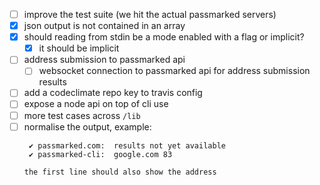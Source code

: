 
- [ ] improve the test suite (we hit the actual passmarked servers)
- [x] json output is not contained in an array
- [x] should reading from stdin be a mode enabled with a flag or implicit?
  + [x] it should be implicit
- [ ] address submission to passmarked api
  + [ ] websocket connection to passmarked api for address submission results
- [ ] add a codeclimate repo key to travis config
- [ ] expose a node api on top of cli use
- [ ] more test cases across `/lib`
- [ ] normalise the output, example:
  ```
   ✔ passmarked.com:  results not yet available
   ✔ passmarked-cli:  google.com 83
  ```
      the first line should also show the address
